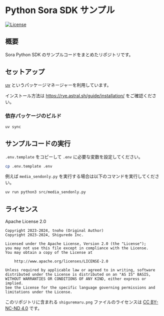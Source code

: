 # Python Sora SDK サンプル

[![License](https://img.shields.io/badge/License-Apache%202.0-blue.svg)](https://opensource.org/licenses/Apache-2.0)

## 概要

Sora Python SDK のサンプルコードをまとめたリポジトリです。

## セットアップ

[uv](https://docs.astral.sh/uv/) というパッケージマネージャーを利用しています。

インストール方法は <https://rye.astral.sh/guide/installation/> をご確認ください。

### 依存パッケージのビルド

```bash
uv sync
```

## サンプルコードの実行

`.env.template` をコピーして `.env` に必要な変数を設定してください。

```bash
cp .env.template .env
```

例えば `media_sendonly.py` を実行する場合は以下のコマンドを実行してください。

```bash
uv run python3 src/media_sendonly.py
```

## ライセンス

Apache License 2.0

```text
Copyright 2023-2024, tnoho (Original Author)
Copyright 2023-2024, Shiguredo Inc.

Licensed under the Apache License, Version 2.0 (the "License");
you may not use this file except in compliance with the License.
You may obtain a copy of the License at

    http://www.apache.org/licenses/LICENSE-2.0

Unless required by applicable law or agreed to in writing, software
distributed under the License is distributed on an "AS IS" BASIS,
WITHOUT WARRANTIES OR CONDITIONS OF ANY KIND, either express or implied.
See the License for the specific language governing permissions and
limitations under the License.
```

このリポジトリに含まれる `shiguremaru.png` ファイルのライセンスは [CC BY-NC-ND 4.0](https://creativecommons.org/licenses/by-nc-nd/4.0/deed.ja) です。
